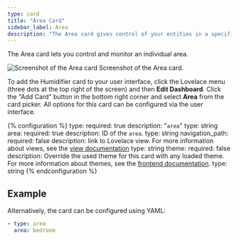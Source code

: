 ```yaml
---
type: card
title: "Area Card"
sidebar_label: Area
description: "The Area card gives control of your entities in a specified area."
---
```


The Area card lets you control and monitor an individual area.

<p class='img'>
  <img src='https://www.home-assistant.io/images/blog/2021-12/area-card.png' alt='Screenshot of the Area card'>
  Screenshot of the Area card.
</p>


To add the Humidifier card to your user interface, click the Lovelace menu (three dots at the top right of the screen) and then **Edit Dashboard**. Click the "Add Card" button in the bottom right corner and select **Area** from the card picker. All options for this card can be configured via the user interface.

{% configuration %}
type:
  required: true
  description: "`area`"
  type: string
area:
  required: true
  description: ID of the `area`.
  type: string
navigation_path:
  required: false
  description: link to Lovelace view. For more information about views, see the [view documentation](/lovelace/views/)
  type: string
theme:
  required: false
  description: Override the used theme for this card with any loaded theme. For more information about themes, see the [frontend documentation](/integrations/frontend/).
  type: string
{% endconfiguration %}

## Example

Alternatively, the card can be configured using YAML:

```yaml
- type: area
  area: bedroom
```
